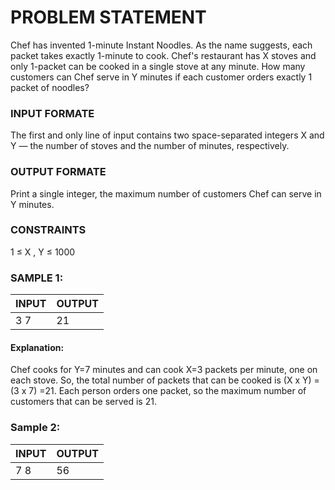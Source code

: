 # PROBLEM STATEMENT

Chef has invented 1-minute Instant Noodles. As the name suggests, each packet takes exactly 1-minute to cook.
Chef's restaurant has X stoves and only 1-packet can be cooked in a single stove at any minute. 
How many customers can Chef serve in Y minutes if each customer orders exactly 1 packet of noodles?

### INPUT FORMATE

The first and only line of input contains two space-separated integers X and Y — the number of stoves and the number of minutes, respectively.

### OUTPUT FORMATE

Print a single integer, the maximum number of customers Chef can serve in Y minutes.


### CONSTRAINTS

1 ≤ X , Y ≤ 1000

### SAMPLE 1:

| INPUT | OUTPUT |
| -------- | -------- |
| 3 7 | 21 |

#### Explanation:
Chef cooks for Y=7 minutes and can cook X=3 packets per minute, one on each stove. So, the total number of packets that can be cooked is (X x Y) = (3 x 7) =21.
Each person orders one packet, so the maximum number of customers that can be served is 21.

### Sample 2:

| INPUT | OUTPUT |
| -------- | -------- |
| 7 8 | 56 |
